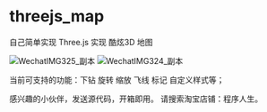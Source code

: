 # threejs_map
自己简单实现 Three.js 实现 酷炫3D 地图



![WechatIMG325_副本](https://github.com/user-attachments/assets/58318f8e-fb30-4c3d-bff3-e0835b6da98f)
![WechatIMG324_副本](https://github.com/user-attachments/assets/35c705be-4d91-43ab-a3e4-03ac5c2e9532)


当前可支持的功能：下钻 旋转 缩放 飞线 标记 自定义样式等；

感兴趣的小伙伴，发送源代码，开箱即用。 请搜索淘宝店铺：程序人生。
